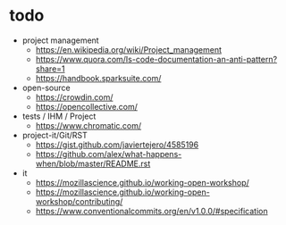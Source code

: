 # todo

- project management
  - https://en.wikipedia.org/wiki/Project_management
  - https://www.quora.com/Is-code-documentation-an-anti-pattern?share=1
  - https://handbook.sparksuite.com/
- open-source
  - https://crowdin.com/
  - https://opencollective.com/
- tests / IHM / Project
  - https://www.chromatic.com/
- project-it/Git/RST
  - https://gist.github.com/javiertejero/4585196
  - https://github.com/alex/what-happens-when/blob/master/README.rst
- it
  - https://mozillascience.github.io/working-open-workshop/
  - https://mozillascience.github.io/working-open-workshop/contributing/
  - https://www.conventionalcommits.org/en/v1.0.0/#specification